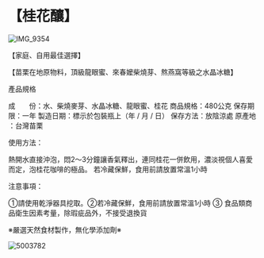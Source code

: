 # 【桂花釀】

![IMG_9354](https://user-images.githubusercontent.com/84919199/119858375-fe4ce400-bf46-11eb-9fcd-401899f76317.JPG)



【家庭、自用最佳選擇】 

 【苗栗在地原物料，頂級龍眼蜜、來春嬤柴燒芽、熬燕窩等級之水晶冰糖】  



產品規格

成　　份：水、柴燒麥芽、水晶冰糖、龍眼蜜、桂花
商品規格：480公克
保存期限：一年
製造日期：標示於包裝瓶上（年 / 月 / 日）
保存方法：放陰涼處
原產地    ：台灣苗栗

使用方法：

熱開水直接沖泡，悶2～3分鐘讓香氣釋出，連同桂花一併飲用，濃淡視個人喜愛而定，泡桂花咖啡的極品。
若冷藏保鮮，食用前請放置常溫1小時


注意事項：

①請使用乾淨器具挖取。②若冷藏保鮮，食用前請放置常溫1小時 ③ 食品類商品衛生因素考量，除瑕疵品外，不接受退換貨
                                
   ※嚴選天然食材製作，無化學添加劑※
   
![5003782](https://user-images.githubusercontent.com/84919199/119856547-626ea880-bf45-11eb-9f99-cdf6816957a6.png)


                                      
                                   
